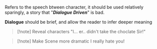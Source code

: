 Refers to the speech btween character, it should be used relatively sparingly, a story that "***Dialogue Driven***" is bad.

**Dialogue** should be brief, and allow the reader to infer deeper meaning

>[!note] Reveal characters
>"I... er.. didn't take the choclate Sir!"

>[!note] Make Scene more dramatic
I really hate you!

